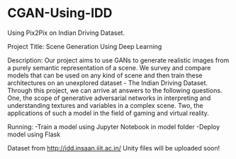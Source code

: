 # CGAN-Using-IDD
Using Pix2Pix on Indian Driving Dataset.

Project Title: Scene Generation Using Deep Learning

Description:
Our project aims to use GANs to generate realistic images from a purely semantic representation of a scene. We
survey and compare models that can be used on any kind of scene and then train these architectures on an unexplored
dataset - The Indian Driving Dataset. Through this project, we can arrive at answers to the following questions.
One, the scope of generative adversarial networks in interpreting and understanding textures and variables in a
complex scene. Two, the applications of such a model in the field of gaming and virtual reality.

Running:
-Train a model using Jupyter Notebook in model folder
-Deploy model using Flask

Dataset from http://idd.insaan.iiit.ac.in/
Unity files will be uploaded soon!

